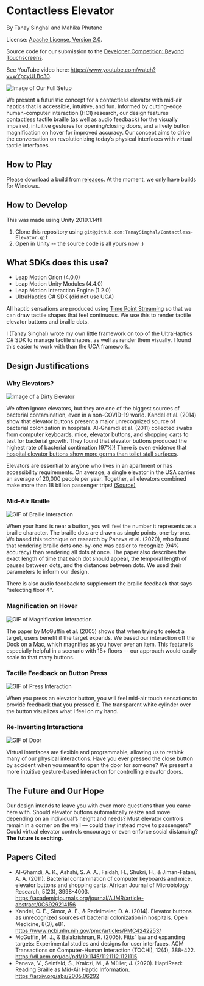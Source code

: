 # Contactless Elevator
By Tanay Singhal and Mahika Phutane

License: [Apache License, Version 2.0](LICENSE).

Source code for our submission to the [Developer Competition: Beyond Touchscreens](https://www.ultraleap.com/company/news/events/developer-competition-2020/).

See YouTube video here: https://www.youtube.com/watch?v=wYpcyULBc30.

![Image of Our Full Setup](Resources/full_setup_new.png)

We present a futuristic concept for a contactless elevator with mid-air haptics that is accessible, intuitive, and fun. Informed by cutting-edge human-computer interaction (HCI) research, our design features contactless tactile braille (as well as audio feedback) for the visually impaired, intuitive gestures for opening/closing doors, and a lively button magnification on hover for improved accuracy. Our concept aims to drive the conversation on revolutionizing today’s physical interfaces with virtual tactile interfaces.

## How to Play
Please download a build from [releases](https://github.com/TanaySinghal/Contactless-Elevator/releases). At the moment, we only have builds for Windows.

## How to Develop
This was made using Unity 2019.1.14f1
1. Clone this repository using `git@github.com:TanaySinghal/Contactless-Elevator.git`
2. Open in Unity -- the source code is all yours now :)


## What SDKs does this use?
- Leap Motion Orion (4.0.0)
- Leap Motion Unity Modules (4.4.0)
- Leap Motion Interaction Engine (1.2.0)
- UltraHaptics C# SDK (did not use UCA)

All haptic sensations are produced using [Time Point Streaming](https://developer.ultrahaptics.com/knowledgebase/time-point-streaming/) so that we can draw tactile shapes that feel continuous. We use this to render tactile elevator buttons and braille dots.

I (Tanay Singhal) wrote my own little framework on top of the UltraHaptics C# SDK to manage tactile shapes, as well as render them visually. I found this easier to work with than the UCA framework.


## Design Justifications

### Why Elevators?
![Image of a Dirty Elevator](Resources/ominous_elevator.jpg)

We often ignore elevators, but they are one of the biggest sources of bacterial contamination, even in a non-COVID-19 world. Kandel et al. (2014) show that elevator buttons present a major unrecognized source of bacterial colonization in hospitals. Al-Ghamdi et al. (2011) collected swabs from computer keyboards, mice, elevator buttons, and shopping carts to test for bacterial growth. They found that elevator buttons produced the highest rate of bacterial contimation (97%)! There is even evidence that [hospital elevator buttons show more germs than toilet stall surfaces](https://www.cbc.ca/news/health/hospital-elevator-buttons-show-more-germs-than-toilet-stall-surfaces-1.2699911).

Elevators are essential to anyone who lives in an apartment or has accessibility requirements. On average, a single elevator in the USA carries an average of 20,000 people per year. Together, all elevators combined make more than 18 billion passenger trips! [(Source)](http://www.neii.org/presskit/printmaster.cfm?plink=NEII%20Elevator%20and%20Escalator%20Fun%20Facts.cfm)

### Mid-Air Braille
![GIF of Braille Interaction](Resources/braille_interaction.gif)

When your hand is near a button, you will feel the number it represents as a braille character. The braille dots are drawn as single points, one-by-one. We based this technique on research by Paneva et al. (2020), who found that rendering braille dots one-by-one was easier to recognize (94% accuracy) than rendering all dots at once. The paper also describes the exact length of time that each dot should appear, the temporal length of pauses between dots, and the distances between dots. We used their parameters to inform our design.

There is also audio feedback to supplement the braille feedback that says "selecting floor 4".

### Magnification on Hover
![GIF of Magnification Interaction](Resources/magnification_interaction.gif)

The paper by McGuffin et al. (2005) shows that when trying to select a target, users benefit if the target expands. We based our interaction off the Dock on a Mac, which magnifies as you hover over an item. This feature is especially helpful in a scenario with 15+ floors -- our approach would easily scale to that many buttons. 

### Tactile Feedback on Button Press
![GIF of Press Interaction](Resources/press_interaction.gif)

When you press an elevator button, you will feel mid-air touch sensations to provide feedback that you pressed it. The transparent white cylinder over the button visualizes what I feel on my hand. 

### Re-Inventing Interactions
![GIF of Door](Resources/door_interaction.gif)

Virtual interfaces are flexible and programmable, allowing us to rethink many of our physical interactions. Have you ever pressed the close button by accident when you meant to open the door for someone? We present a more intuitive gesture-based interaction for controlling elevator doors.

## The Future and Our Hope
Our design intends to leave you with even more questions than you came here with. Should elevator buttons automatically resize and move depending on an individual’s height and needs? Must elevator controls remain in a corner on the wall — could they instead move to passengers? Could virtual elevator controls encourage or even enforce social distancing? **The future is exciting.**

## Papers Cited
- Al-Ghamdi, A. K., Ashshi, S. A. A., Faidah, H., Shukri, H., & Jiman-Fatani, A. A. (2011). Bacterial contamination of computer keyboards and mice, elevator buttons and shopping carts. African Journal of Microbiology Research, 5(23), 3998-4003. https://academicjournals.org/journal/AJMR/article-abstract/0C6929214156
- Kandel, C. E., Simor, A. E., & Redelmeier, D. A. (2014). Elevator buttons as unrecognized sources of bacterial colonization in hospitals. Open Medicine, 8(3), e81. https://www.ncbi.nlm.nih.gov/pmc/articles/PMC4242253/
- McGuffin, M. J., & Balakrishnan, R. (2005). Fitts' law and expanding targets: Experimental studies and designs for user interfaces. ACM Transactions on Computer-Human Interaction (TOCHI), 12(4), 388-422. https://dl.acm.org/doi/pdf/10.1145/1121112.1121115
- Paneva, V., Seinfeld, S., Kraiczi, M., & Müller, J. (2020). HaptiRead: Reading Braille as Mid-Air Haptic Information. https://arxiv.org/abs/2005.06292
